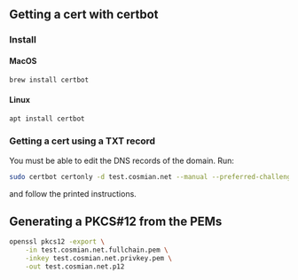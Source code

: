 ## Getting a cert with certbot

### Install

#### MacOS

```sh
brew install certbot
```

#### Linux

```sh
apt install certbot
```

### Getting a cert using a TXT record

You must be able to edit the DNS records of the domain.
Run:

```sh
sudo certbot certonly -d test.cosmian.net --manual --preferred-challenges dns
```

and follow the printed instructions.

## Generating a PKCS#12 from the PEMs

```sh
openssl pkcs12 -export \
    -in test.cosmian.net.fullchain.pem \
    -inkey test.cosmian.net.privkey.pem \
    -out test.cosmian.net.p12
```
